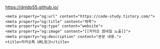 https://dnldp55.github.io/


>><head>
    <meta property="og:url" content="https://code-study.tistory.com/">
    <meta property="og:title" content="제목">
    <meta property="og:type" content="website">
    <meta property="og:image" content="[[카카오 썸네일 노출]]">
    <meta property="og:description" content="본문 내용.">
    <title>카카오톡 URL링크</title>
</head>

